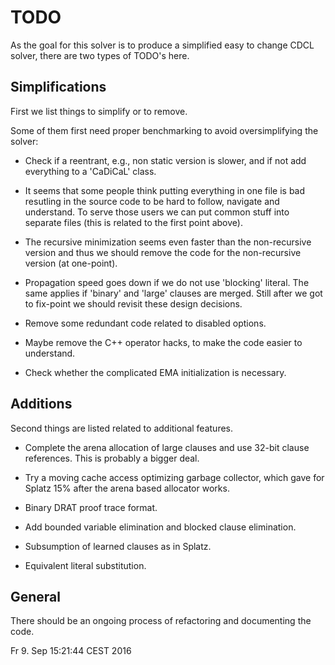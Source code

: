 # TODO

As the goal for this solver is to produce a simplified easy to change CDCL
solver, there are two types of TODO's here.

## Simplifications

First we list things to simplify or to remove.

Some of them first need proper benchmarking to avoid oversimplifying the solver:

  - Check if a reentrant, e.g., non static version is slower, and if not add
    everything to a 'CaDiCaL' class.

  - It seems that some people think putting everything in one file is bad
    resutling in the source code to be hard to follow, navigate and
    understand.  To serve those users we can put common stuff into separate
    files (this is related to the first point above).

  - The recursive minimization seems even faster than the non-recursive
    version and thus we should remove the code for the non-recursive version
    (at one-point).

  - Propagation speed goes down if we do not use 'blocking' literal.  The
    same applies if 'binary' and 'large' clauses are merged.  Still after
    we got to fix-point we should revisit these design decisions.

  - Remove some redundant code related to disabled options.

  - Maybe remove the C++ operator hacks, to make the code easier to
    understand.

  - Check whether the complicated EMA initialization is necessary.

## Additions

Second things are listed related to additional features.
  
  - Complete the arena allocation of large clauses and use 32-bit clause
    references.  This is probably a bigger deal.

  - Try a moving cache access optimizing garbage collector, which gave
    for Splatz 15% after the arena based allocator works.

  - Binary DRAT proof trace format.

  - Add bounded variable elimination and blocked clause elimination.

  - Subsumption of learned clauses as in Splatz.

  - Equivalent literal substitution.

## General

There should be an ongoing process of refactoring and documenting the code.


Fr 9. Sep 15:21:44 CEST 2016
